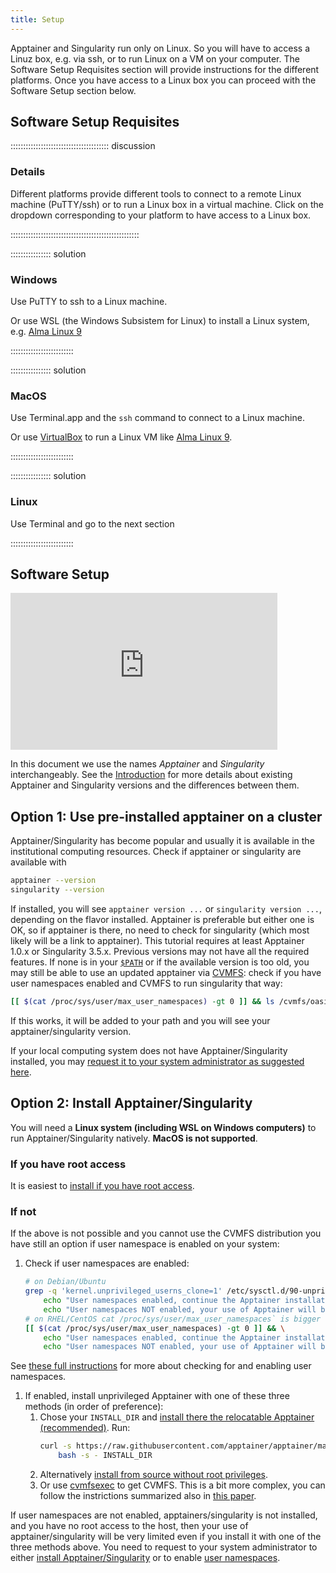 ```yaml
---
title: Setup
---
```


Apptainer and Singularity run only on Linux.
So you will have to access a Linuz box, e.g. via ssh, or to run Linux on a VM on your computer.
The Software Setup Requisites section will provide instructions for the different platforms.
Once you have access to a Linux box you can proceed with the Software  Setup section below.


## Software Setup Requisites

::::::::::::::::::::::::::::::::::::::: discussion

### Details

Different platforms provide different tools to connect to a remote Linux machine (PuTTY/ssh) or to 
run a Linux box in a virtual machine.
Click on the dropdown corresponding to your platform to have access to a Linux box.

:::::::::::::::::::::::::::::::::::::::::::::::::::

:::::::::::::::: solution

### Windows

Use PuTTY to ssh to a Linux machine.

Or use WSL (the Windows Subsistem for Linux) to install a Linux system, e.g. [Alma Linux 9](https://wiki.almalinux.org/documentation/wsl.html#installation-steps)

:::::::::::::::::::::::::

:::::::::::::::: solution

### MacOS

Use Terminal.app and the `ssh` command to connect to a Linux machine.

Or use [VirtualBox](https://www.virtualbox.org/) to run a Linux VM like [Alma Linux 9](https://wiki.almalinux.org/documentation/installation-guide.html).

:::::::::::::::::::::::::


:::::::::::::::: solution

### Linux

Use Terminal and go to the next section

:::::::::::::::::::::::::


## Software Setup

<iframe width="427" height="251" src="https://www.youtube.com/embed/g0cCErlveiI?list=PLKZ9c4ONm-VkxWW98Gcn9H6WwykMiqtnF" title="Intro to Apptainer/Singularity #0 - Setup" frameborder="0" allow="accelerometer; autoplay; encrypted-media; gyroscope; picture-in-picture" allowfullscreen></iframe>

In this document we use the names *Apptainer* and *Singularity* interchangeably. See the [Introduction](../episodes/01-introduction.md)
for more details about existing Apptainer and Singularity versions and the differences between them.

## Option 1: Use pre-installed apptainer on a cluster

Apptainer/Singularity has become popular and usually it is available in the institutional computing resources.
Check if apptainer or singularity are available with
```bash
apptainer --version
singularity --version
```
If installed, you will see `apptainer version ...` or `singularity version ...`, depending on the flavor installed.
Apptainer is preferable but either one is OK, so if apptainer is there, no need to check for singularity (which most likely will be a link to apptainer).
This tutorial requires at least Apptainer 1.0.x or Singularity 3.5.x. Previous versions may not have all the required features.
If none is in your [`$PATH`](https://www.makeuseof.com/set-path-variable-in-linux/#what-is-path-in-linux) or if the available version is too old,
you may still be able to use an updated apptainer via [CVMFS](https://cernvm.cern.ch/fs/): check if you have user namespaces enabled and CVMFS to run singularity that way:
```bash
[[ $(cat /proc/sys/user/max_user_namespaces) -gt 0 ]] && ls /cvmfs/oasis.opensciencegrid.org/mis/ &>/dev/null && { export PATH=/cvmfs/oasis.opensciencegrid.org/mis/apptainer/bin/:"$PATH"; echo "Success: Added to PATH"; singularity --version; } || echo "Failure: Unable to run Apptainer/Singularity via CVMFS"
```
If this works, it will be added to your path and you will see your apptainer/singularity version.

If your local computing system does not have Apptainer/Singularity installed, you may
[request it to your system administrator as suggested here](https://apptainer.org/docs/user/main/quick_start.html#apptainer-on-a-shared-resource).


## Option 2: Install Apptainer/Singularity

You will need a **Linux system (including WSL on Windows computers)** to run Apptainer/Singularity natively.
**MacOS is not supported**.


### If you have root access

It is easiest to
[install if you have root access](https://apptainer.org/docs/user/main/quick_start.html#quick-installation).

### If not

If the above is not possible and you cannot use the CVMFS distribution you have still an option if user namespace is enabled on your system:

1.  Check if user namespaces are enabled:
    ```bash
    # on Debian/Ubuntu
    grep -q 'kernel.unprivileged_userns_clone=1' /etc/sysctl.d/90-unprivileged_userns.conf && \
        echo "User namespaces enabled, continue the Apptainer installation" || \
        echo "User namespaces NOT enabled, your use of Apptainer will be very limited"
    # on RHEL/CentOS cat /proc/sys/user/max_user_namespaces` is bigger than 0
    [[ $(cat /proc/sys/user/max_user_namespaces) -gt 0 ]] && \
        echo "User namespaces enabled, continue the Apptainer installation" || \
        echo "User namespaces NOT enabled, your use of Apptainer will be very limited"
    ```
   See [these full instructions](https://apptainer.org/docs/admin/main/user_namespace.html#user-namespace-requirements) for more about checking for and enabling user namespaces.
1.  If enabled, install unprivileged Apptainer with one of these three methods (in order of preference):
    1.  Chose your `INSTALL_DIR` and [install there the relocatable Apptainer (recommended)](https://apptainer.org/docs/admin/main/installation.html#install-unprivileged-from-pre-built-binaries). Run:
        ```bash
        curl -s https://raw.githubusercontent.com/apptainer/apptainer/main/tools/install-unprivileged.sh | \
            bash -s - INSTALL_DIR
        ```
    1.  Alternatively [install from source without root privileges](https://github.com/apptainer/apptainer/blob/main/INSTALL.md).
    1.  Or use [cvmfsexec](https://github.com/cvmfs/cvmfsexec) to get CVMFS. This is a bit more complex, you can follow the instrictions summarized also in
        [this paper](https://indico.cern.ch/event/885212/contributions/4120683/attachments/2181040/3684201/CernVMWorkshopCvmfsExec20210201.pdf).

If user namespaces are not enabled, apptainers/singularity is not installed, and you have no root access to the host, then your use of apptainer/singularity will be very limited even if you install it with one of the three methods above. You need to request to your system administrator to either [install Apptainer/Singularity](https://apptainer.org/docs/user/main/quick_start.html#apptainer-on-a-shared-resource) or to enable [user namespaces](https://apptainer.org/docs/admin/main/user_namespace.html).



